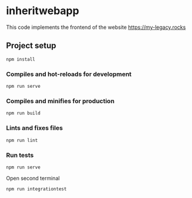 # inheritwebapp

This code implements the frontend of the website https://my-legacy.rocks

## Project setup
```
npm install
```

### Compiles and hot-reloads for development
```
npm run serve
```

### Compiles and minifies for production
```
npm run build
```

### Lints and fixes files
```
npm run lint
```

### Run tests
```
npm run serve
```
Open second terminal
```
npm run integrationtest
```
